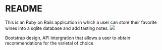 # README

This is an Ruby on Rails application in which a user can store their favorite wines into a sqlite database and add tasting notes.
<a src="https://imgur.com/0PwvAwp"><img src="https://i.imgur.com/0PwvAwp.gifv" /></a>


 Bootstrap design, API intergration that allows a user to obtain recommendations for the varietal of choice.


